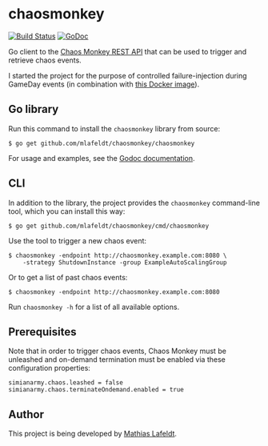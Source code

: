 # chaosmonkey

[![Build Status](https://travis-ci.org/mlafeldt/chaosmonkey.svg?branch=master)](https://travis-ci.org/mlafeldt/chaosmonkey)
[![GoDoc](https://godoc.org/github.com/mlafeldt/chaosmonkey/chaosmonkey?status.svg)](https://godoc.org/github.com/mlafeldt/chaosmonkey/chaosmonkey)

Go client to the [Chaos Monkey REST API](https://github.com/Netflix/SimianArmy/wiki/REST) that can be used to trigger and retrieve chaos events.

I started the project for the purpose of controlled failure-injection during GameDay events (in combination with [this Docker image](https://github.com/mlafeldt/docker-simianarmy)).

## Go library

Run this command to install the `chaosmonkey` library from source:

```
$ go get github.com/mlafeldt/chaosmonkey/chaosmonkey
```

For usage and examples, see the [Godoc documentation](https://godoc.org/github.com/mlafeldt/chaosmonkey/chaosmonkey).

## CLI

In addition to the library, the project provides the `chaosmonkey` command-line tool, which you can install this way:

```
$ go get github.com/mlafeldt/chaosmonkey/cmd/chaosmonkey
```

Use the tool to trigger a new chaos event:

```
$ chaosmonkey -endpoint http://chaosmonkey.example.com:8080 \
    -strategy ShutdownInstance -group ExampleAutoScalingGroup
```

Or to get a list of past chaos events:

```
$ chaosmonkey -endpoint http://chaosmonkey.example.com:8080
```

Run `chaosmonkey -h` for a list of all available options.

## Prerequisites

Note that in order to trigger chaos events, Chaos Monkey must be unleashed and on-demand termination must be enabled via these configuration properties:

```
simianarmy.chaos.leashed = false
simianarmy.chaos.terminateOndemand.enabled = true
```

## Author

This project is being developed by [Mathias Lafeldt](https://twitter.com/mlafeldt).
